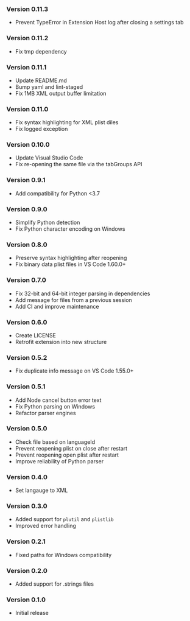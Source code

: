 ### Version 0.11.3
- Prevent TypeError in Extension Host log after closing a settings tab

### Version 0.11.2
- Fix tmp dependency

### Version 0.11.1
- Update README.md
- Bump yaml and lint-staged
- Fix 1MB XML output buffer limitation

### Version 0.11.0
- Fix syntax highlighting for XML plist diles
- Fix logged exception

### Version 0.10.0
- Update Visual Studio Code
- Fix re-opening the same file via the tabGroups API

### Version 0.9.1
- Add compatibility for Python <3.7

### Version 0.9.0
- Simplify Python detection
- Fix Python character encoding on Windows

### Version 0.8.0
- Preserve syntax highlighting after reopening
- Fix binary data plist files in VS Code 1.60.0+

### Version 0.7.0
- Fix 32-bit and 64-bit integer parsing in dependencies
- Add message for files from a previous session
- Add CI and improve maintenance

### Version 0.6.0
- Create LICENSE
- Retrofit extension into new structure

### Version 0.5.2
- Fix duplicate info message on VS Code 1.55.0+

### Version 0.5.1
- Add Node cancel button error text
- Fix Python parsing on Windows
- Refactor parser engines

### Version 0.5.0
- Check file based on languageId
- Prevent reopening plist on close after restart
- Prevent reopening open plist after restart
- Improve reliability of Python parser

### Version 0.4.0
- Set langauge to XML

### Version 0.3.0

- Added support for `plutil` and `plistlib`
- Improved error handling

### Version 0.2.1

- Fixed paths for Windows compatibility

### Version 0.2.0

- Added support for .strings files

### Version 0.1.0

- Initial release
